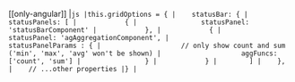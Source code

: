 [[only-angular]]
|```js
|this.gridOptions = {
|    statusBar: {
|        statusPanels: [
|            {
|                statusPanel: 'statusBarComponent'
|            },
|            {
|                statusPanel: 'agAggregationComponent',
|                statusPanelParams : {
|                    // only show count and sum ('min', 'max', 'avg' won't be shown)
|                    aggFuncs: ['count', 'sum']
|                }
|            }
|        ]
|    },
|    // ...other properties
|}
|```
